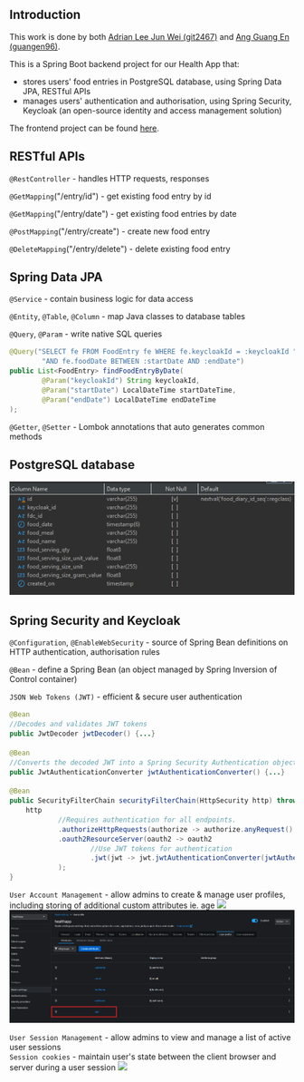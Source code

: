 ## Introduction
This work is done by both [Adrian Lee Jun Wei (git2467)](https://github.com/git2467) and [Ang Guang En (guangen96)](https://github.com/guangen96).

This is a Spring Boot backend project for our Health App that: 
- stores users' food entries in PostgreSQL database, using Spring Data JPA, RESTful APIs
- manages users' authentication and authorisation, using Spring Security, Keycloak (an open-source identity and access management solution)

The frontend project can be found [here](https://github.com/git2467/HealthApp-UI).

## RESTful APIs
`@RestController` - handles HTTP requests, responses

`@GetMapping`("/entry/id") - get existing food entry by id

`@GetMapping`("/entry/date") - get existing food entries by date

`@PostMapping`("/entry/create") - create new food entry

`@DeleteMapping`("/entry/delete") - delete existing food entry


## Spring Data JPA
`@Service` - contain business logic for data access

`@Entity`, `@Table`, `@Column` - map Java classes to database tables

`@Query`, `@Param` - write native SQL queries
```java
@Query("SELECT fe FROM FoodEntry fe WHERE fe.keycloakId = :keycloakId " +
        "AND fe.foodDate BETWEEN :startDate AND :endDate")
public List<FoodEntry> findFoodEntryByDate(
        @Param("keycloakId") String keycloakId,
        @Param("startDate") LocalDateTime startDateTime,
        @Param("endDate") LocalDateTime endDateTime
);
```
`@Getter`, `@Setter` - Lombok annotations that auto generates common methods


## PostgreSQL database
![](src/main/resources/readme/fooddiary-schema.png)

## Spring Security and Keycloak
`@Configuration`, `@EnableWebSecurity` - source of Spring Bean definitions on HTTP authentication, authorisation rules

`@Bean` - define a Spring Bean (an object managed by Spring Inversion of Control container)

`JSON Web Tokens (JWT)` - efficient & secure user authentication
```java
@Bean
//Decodes and validates JWT tokens
public JwtDecoder jwtDecoder() {...}

@Bean
//Converts the decoded JWT into a Spring Security Authentication object
public JwtAuthenticationConverter jwtAuthenticationConverter() {...}

@Bean
public SecurityFilterChain securityFilterChain(HttpSecurity http) throws Exception { 
    http
            //Requires authentication for all endpoints.
            .authorizeHttpRequests(authorize -> authorize.anyRequest().authenticated())
            .oauth2ResourceServer(oauth2 -> oauth2
                    //Use JWT tokens for authentication
                    .jwt(jwt -> jwt.jwtAuthenticationConverter(jwtAuthenticationConverter()))
            );
}
```

`User Account Management` - allow admins to create & manage user profiles, including storing of additional custom attributes ie. age
![](src/main/resources/readme/list-of-users.png)
![](src/main/resources/readme/user-attributes-age.png)

`User Session Management` - allow admins to view and manage a list of active user sessions\
`Session cookies` - maintain user's state between the client browser and server during a user session
![](src/main/resources/readme/user-session.png)
